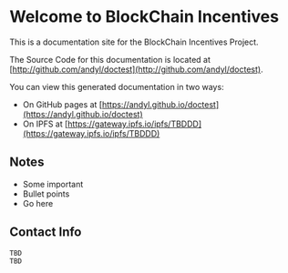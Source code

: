 # Welcome to BlockChain Incentives

This is a documentation site for the BlockChain Incentives Project.

The Source Code for this documentation is located at [http://github.com/andyl/doctest](http://github.com/andyl/doctest).

You can view this generated documentation in two ways:

- On GitHub pages at [https://andyl.github.io/doctest](https://andyl.github.io/doctest)
- On IPFS at [https://gateway.ipfs.io/ipfs/TBDDD](https://gateway.ipfs.io/ipfs/TBDDD)

## Notes

* Some important
* Bullet points 
* Go here

## Contact Info

    TBD
    TBD
